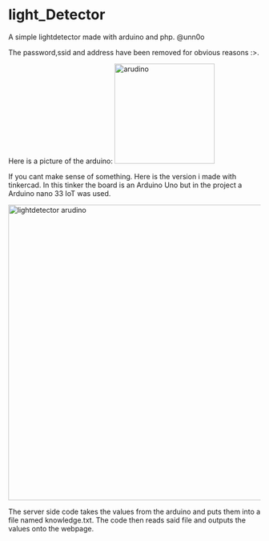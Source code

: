 # light_Detector

A simple lightdetector made with arduino and php. @unn0o 

The password,ssid and address have been removed for obvious reasons :>.

Here is a picture of the arduino:
<img width="200" alt="arudino" src="https://github.com/Cefucr/light_Detector/assets/105347805/ca386e4e-09d5-4fd4-bbda-b8e6d10391d7">

If you cant make sense of something. Here is the version i made with tinkercad. 
In this tinker the board is an Arduino Uno but in the project a Arduino nano 33 IoT was used.

<img width="591" alt="lightdetector arudino" src="https://github.com/Cefucr/light_Detector/assets/105347805/d185161d-7d58-489c-85b2-0e8cbf90eb00">


The server side code takes the values from the arduino and puts them into a file named knowledge.txt.
The code then reads said file and outputs the values onto the webpage.
